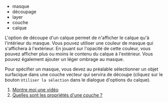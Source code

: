 - masque
- découpage
- layer
- couche
- calque

L'option de découpe d'un calque permet de n'afficher le calque qu'à l'intérieur du masque. Vous pouvez utiliser une couleur de masque qui s'affichera à l'extérieur. En jouant sur l'opacité de cette couleur, vous pouvez afficher plus ou moins le contenu du calque à l'extérieur.
Vous pouvez également ajouter un léger ombrage au masque.

Pour spécifier un masque, vous devez au préalable sélectionner un objet surfacique dans une couche vecteur qui servira de découpe (cliquez sur le bouton `Utiliser la sélection` dans le dialogue d'options du calque).

1. [Montre moi une vidéo](./video_masque_de_découpage.md)
1. [Quelles sont les propriétés d'une couche ?](./Quelles_sont_les_propriétés_d'une_couche.md)
